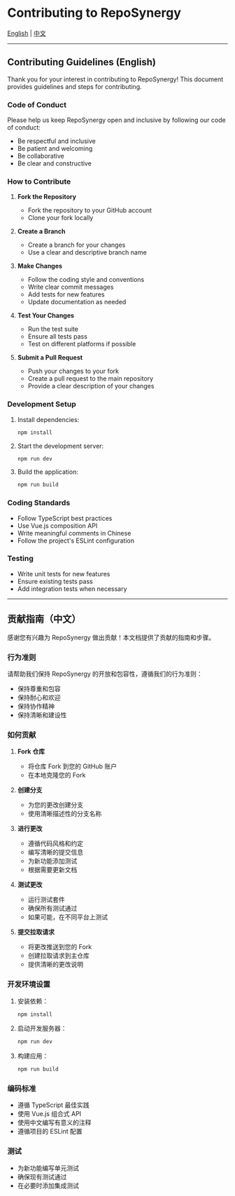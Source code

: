 # Contributing to RepoSynergy

[English](#english) | [中文](#chinese)

---

<a name="english"></a>
## Contributing Guidelines (English)

Thank you for your interest in contributing to RepoSynergy! This document provides guidelines and steps for contributing.

### Code of Conduct

Please help us keep RepoSynergy open and inclusive by following our code of conduct:

- Be respectful and inclusive
- Be patient and welcoming
- Be collaborative
- Be clear and constructive

### How to Contribute

1. **Fork the Repository**
   - Fork the repository to your GitHub account
   - Clone your fork locally

2. **Create a Branch**
   - Create a branch for your changes
   - Use a clear and descriptive branch name

3. **Make Changes**
   - Follow the coding style and conventions
   - Write clear commit messages
   - Add tests for new features
   - Update documentation as needed

4. **Test Your Changes**
   - Run the test suite
   - Ensure all tests pass
   - Test on different platforms if possible

5. **Submit a Pull Request**
   - Push your changes to your fork
   - Create a pull request to the main repository
   - Provide a clear description of your changes

### Development Setup

1. Install dependencies:
   ```bash
   npm install
   ```

2. Start the development server:
   ```bash
   npm run dev
   ```

3. Build the application:
   ```bash
   npm run build
   ```

### Coding Standards

- Follow TypeScript best practices
- Use Vue.js composition API
- Write meaningful comments in Chinese
- Follow the project's ESLint configuration

### Testing

- Write unit tests for new features
- Ensure existing tests pass
- Add integration tests when necessary

---

<a name="chinese"></a>
## 贡献指南（中文）

感谢您有兴趣为 RepoSynergy 做出贡献！本文档提供了贡献的指南和步骤。

### 行为准则

请帮助我们保持 RepoSynergy 的开放和包容性，遵循我们的行为准则：

- 保持尊重和包容
- 保持耐心和欢迎
- 保持协作精神
- 保持清晰和建设性

### 如何贡献

1. **Fork 仓库**
   - 将仓库 Fork 到您的 GitHub 账户
   - 在本地克隆您的 Fork

2. **创建分支**
   - 为您的更改创建分支
   - 使用清晰描述性的分支名称

3. **进行更改**
   - 遵循代码风格和约定
   - 编写清晰的提交信息
   - 为新功能添加测试
   - 根据需要更新文档

4. **测试更改**
   - 运行测试套件
   - 确保所有测试通过
   - 如果可能，在不同平台上测试

5. **提交拉取请求**
   - 将更改推送到您的 Fork
   - 创建拉取请求到主仓库
   - 提供清晰的更改说明

### 开发环境设置

1. 安装依赖：
   ```bash
   npm install
   ```

2. 启动开发服务器：
   ```bash
   npm run dev
   ```

3. 构建应用：
   ```bash
   npm run build
   ```

### 编码标准

- 遵循 TypeScript 最佳实践
- 使用 Vue.js 组合式 API
- 使用中文编写有意义的注释
- 遵循项目的 ESLint 配置

### 测试

- 为新功能编写单元测试
- 确保现有测试通过
- 在必要时添加集成测试 